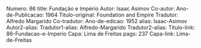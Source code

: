 Numero: 86
title: Fundação e Império
Autor: Isaac Asimov
Co-autor: 
Ano-de-Publicacao: 1964
Titulo-original: Foundation and Empire
Tradutor: Alfredo Margarido
Co-tradutor: 
Ano-de-edicao: 1952
alias: Isaac-Asimov
Autor2-alias: 
Tradutor1-alias: Alfredo-Margarido
Tradutor2-alias: 
Titulo-link: 86-Fundacao-e-Imperio
Capa: Lima de Freitas
pags: 237
Capa-link: Lima-de-Freitas